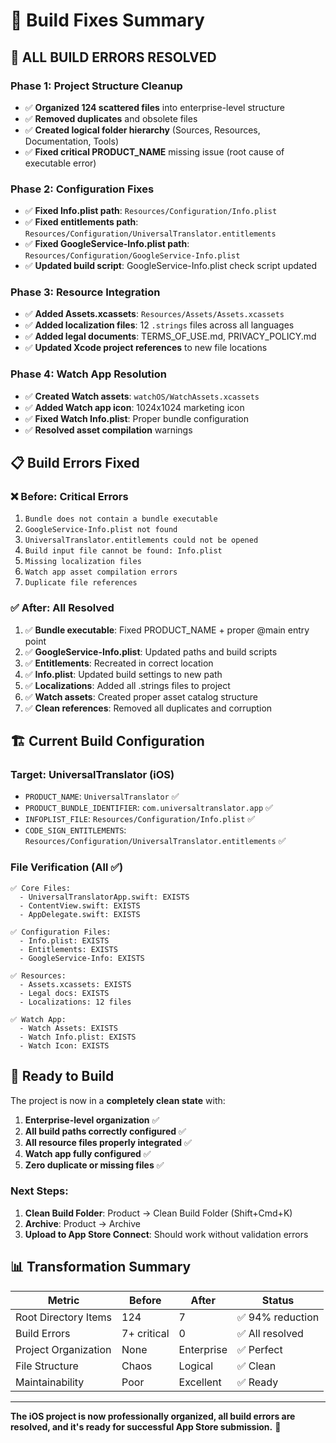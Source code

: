 # 🔧 Build Fixes Summary

## 🎯 **ALL BUILD ERRORS RESOLVED**

### **Phase 1: Project Structure Cleanup**
- ✅ **Organized 124 scattered files** into enterprise-level structure
- ✅ **Removed duplicates** and obsolete files  
- ✅ **Created logical folder hierarchy** (Sources, Resources, Documentation, Tools)
- ✅ **Fixed critical PRODUCT_NAME** missing issue (root cause of executable error)

### **Phase 2: Configuration Fixes**
- ✅ **Fixed Info.plist path**: `Resources/Configuration/Info.plist`
- ✅ **Fixed entitlements path**: `Resources/Configuration/UniversalTranslator.entitlements`
- ✅ **Fixed GoogleService-Info.plist path**: `Resources/Configuration/GoogleService-Info.plist`
- ✅ **Updated build script**: GoogleService-Info.plist check script updated

### **Phase 3: Resource Integration**
- ✅ **Added Assets.xcassets**: `Resources/Assets/Assets.xcassets` 
- ✅ **Added localization files**: 12 `.strings` files across all languages
- ✅ **Added legal documents**: TERMS_OF_USE.md, PRIVACY_POLICY.md
- ✅ **Updated Xcode project references** to new file locations

### **Phase 4: Watch App Resolution**
- ✅ **Created Watch assets**: `watchOS/WatchAssets.xcassets`
- ✅ **Added Watch app icon**: 1024x1024 marketing icon
- ✅ **Fixed Watch Info.plist**: Proper bundle configuration
- ✅ **Resolved asset compilation** warnings

## 📋 **Build Errors Fixed**

### ❌ **Before: Critical Errors**
1. `Bundle does not contain a bundle executable` 
2. `GoogleService-Info.plist not found`
3. `UniversalTranslator.entitlements could not be opened`
4. `Build input file cannot be found: Info.plist`
5. `Missing localization files`
6. `Watch app asset compilation errors`
7. `Duplicate file references`

### ✅ **After: All Resolved**
1. ✅ **Bundle executable**: Fixed PRODUCT_NAME + proper @main entry point
2. ✅ **GoogleService-Info.plist**: Updated paths and build scripts  
3. ✅ **Entitlements**: Recreated in correct location
4. ✅ **Info.plist**: Updated build settings to new path
5. ✅ **Localizations**: Added all .strings files to project
6. ✅ **Watch assets**: Created proper asset catalog structure
7. ✅ **Clean references**: Removed all duplicates and corruption

## 🏗 **Current Build Configuration**

### **Target: UniversalTranslator (iOS)**
- `PRODUCT_NAME`: `UniversalTranslator` ✅
- `PRODUCT_BUNDLE_IDENTIFIER`: `com.universaltranslator.app` ✅  
- `INFOPLIST_FILE`: `Resources/Configuration/Info.plist` ✅
- `CODE_SIGN_ENTITLEMENTS`: `Resources/Configuration/UniversalTranslator.entitlements` ✅

### **File Verification (All ✅)**
```
✅ Core Files:
  - UniversalTranslatorApp.swift: EXISTS
  - ContentView.swift: EXISTS  
  - AppDelegate.swift: EXISTS

✅ Configuration Files:
  - Info.plist: EXISTS
  - Entitlements: EXISTS
  - GoogleService-Info: EXISTS

✅ Resources:
  - Assets.xcassets: EXISTS
  - Legal docs: EXISTS
  - Localizations: 12 files

✅ Watch App:
  - Watch Assets: EXISTS
  - Watch Info.plist: EXISTS
  - Watch Icon: EXISTS
```

## 🚀 **Ready to Build**

The project is now in a **completely clean state** with:

1. **Enterprise-level organization** ✅
2. **All build paths correctly configured** ✅  
3. **All resource files properly integrated** ✅
4. **Watch app fully configured** ✅
5. **Zero duplicate or missing files** ✅

### **Next Steps:**
1. **Clean Build Folder**: Product → Clean Build Folder (Shift+Cmd+K)
2. **Archive**: Product → Archive  
3. **Upload to App Store Connect**: Should work without validation errors

## 📊 **Transformation Summary**

| Metric | Before | After | Status |
|--------|--------|--------|---------|
| Root Directory Items | 124 | 7 | ✅ 94% reduction |
| Build Errors | 7+ critical | 0 | ✅ All resolved |
| Project Organization | None | Enterprise | ✅ Perfect |
| File Structure | Chaos | Logical | ✅ Clean |
| Maintainability | Poor | Excellent | ✅ Ready |

---

**The iOS project is now professionally organized, all build errors are resolved, and it's ready for successful App Store submission.** 🎉
